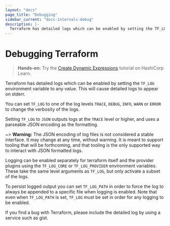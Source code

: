 ```yaml
---
layout: "docs"
page_title: "Debugging"
sidebar_current: "docs-internals-debug"
description: |-
  Terraform has detailed logs which can be enabled by setting the TF_LOG environment variable to any value. This will cause detailed logs to appear on stderr
---
```


# Debugging Terraform

> **Hands-on:** Try the [Create Dynamic Expressions](https://learn.hashicorp.com/tutorials/terraform/troubleshooting-workflow#bug-reporting-best-practices?utm_source=WEBSITE&utm_medium=WEB_IO&utm_offer=ARTICLE_PAGE&utm_content=DOCS) tutorial on HashiCorp Learn.
 

Terraform has detailed logs which can be enabled by setting the `TF_LOG` environment variable to any value. This will cause detailed logs to appear on stderr.

You can set `TF_LOG` to one of the log levels `TRACE`, `DEBUG`, `INFO`, `WARN` or `ERROR` to change the verbosity of the logs.

Setting `TF_LOG` to `JSON` outputs logs at the `TRACE` level or higher, and uses a parseable JSON encoding as the formatting.

~> **Warning:** The JSON encoding of log files is not considered a stable interface. It may change at any time, without warning. It is meant to support tooling that will be forthcoming, and that tooling is the only supported way to interact with JSON formatted logs.

Logging can be enabled separately for terraform itself and the provider plugins
using the `TF_LOG_CORE` or `TF_LOG_PROVIDER` environment variables. These take
the same level arguments as `TF_LOG`, but only activate a subset of the logs.

To persist logged output you can set `TF_LOG_PATH` in order to force the log to always be appended to a specific file when logging is enabled. Note that even when `TF_LOG_PATH` is set, `TF_LOG` must be set in order for any logging to be enabled.

If you find a bug with Terraform, please include the detailed log by using a service such as gist.
